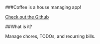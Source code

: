 ###Coffee is a house managing app!

<a href="https://github.com/khwang/coffee">Check out the Github</a>

##What is it?

Manage chores, TODOs, and recurring bills.